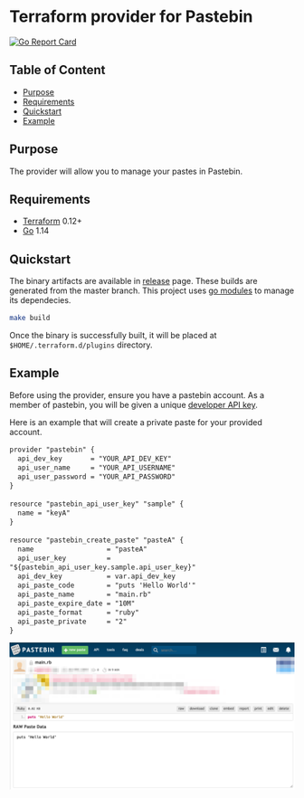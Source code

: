 # Terraform provider for Pastebin

[![Go Report Card](https://goreportcard.com/badge/github.com/arminaaki/terraform-provider-pastebin)](https://goreportcard.com/report/github.com/arminaaki/terraform-provider-pastebin)

## Table of Content

- [Purpose](#purpose)
- [Requirements](#requirements)
- [Quickstart](#quickstart)
- [Example](#example)

## Purpose

The provider will allow you to manage
your pastes in Pastebin.

## Requirements

- [Terraform](https://www.terraform.io/downloads.html) 0.12+
- [Go](https://golang.org/doc/install) 1.14

## Quickstart

The binary artifacts are available
in [release](https://github.com/arminaaki/terraform-provider-pastebin/releases) page.
These builds are generated from the master branch.
This project uses
[go modules](https://github.com/golang/go/wiki/Modules) to manage its dependecies.

```sh
make build
```

Once the binary is successfully built,
it will be placed at `$HOME/.terraform.d/plugins` directory.

## Example

Before using the provider, ensure you have a pastebin account.
As a member of pastebin, you will be given a unique  [developer API key](https://pastebin.com/api#1).

Here is an example that will create a private paste for your provided account.

```hcl
provider "pastebin" {
  api_dev_key       = "YOUR_API_DEV_KEY"
  api_user_name     = "YOUR_API_USERNAME"
  api_user_password = "YOUR_API_PASSWORD"
}

resource "pastebin_api_user_key" "sample" {
  name = "keyA"
}

resource "pastebin_create_paste" "pasteA" {
  name                  = "pasteA"
  api_user_key          = "${pastebin_api_user_key.sample.api_user_key}"
  api_dev_key           = var.api_dev_key
  api_paste_code        = "puts 'Hello World'"
  api_paste_name        = "main.rb"
  api_paste_expire_date = "10M"
  api_paste_format      = "ruby"
  api_paste_private     = "2"
}
```

![Demo](examples/images/demo.png)

